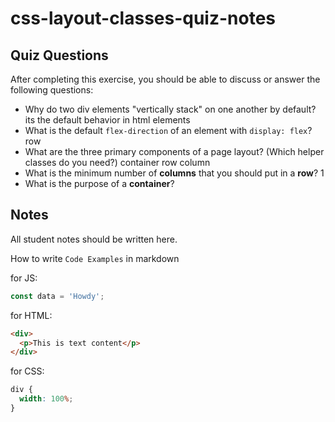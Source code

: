 # css-layout-classes-quiz-notes

## Quiz Questions

After completing this exercise, you should be able to discuss or answer the following questions:

- Why do two div elements "vertically stack" on one another by default?
  its the default behavior in html elements
- What is the default `flex-direction` of an element with `display: flex`?
  row
- What are the three primary components of a page layout? (Which helper classes do you need?)
  container
  row
  column
- What is the minimum number of **columns** that you should put in a **row**?
  1
- What is the purpose of a **container**?

## Notes

All student notes should be written here.

How to write `Code Examples` in markdown

for JS:

```javascript
const data = 'Howdy';
```

for HTML:

```html
<div>
  <p>This is text content</p>
</div>
```

for CSS:

```css
div {
  width: 100%;
}
```

